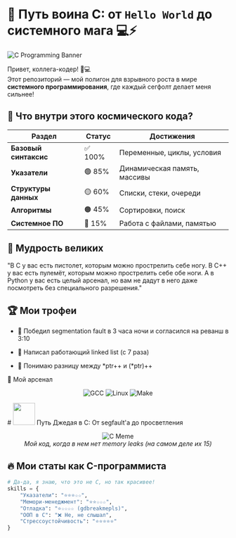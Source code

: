 # 🚀 Путь воина C: от `Hello World` до системного мага 💻⚡

![C Programming Banner](https://placehold.co/1200x400/2d3748/white?text=Welcome+to+C+Mastery)

Привет, коллега-кодер! 👨💻  
Этот репозиторий — мой полигон для взрывного роста в мире **системного программирования**, где каждый сегфолт делает меня сильнее!

## 🌌 Что внутри этого космического кода?

<div align="center">

| Раздел | Статус | Достижения |
|--------|--------|------------|
| **Базовый синтаксис** | ✅ 100% | Переменные, циклы, условия |
| **Указатели** | 🟢 85% | Динамическая память, массивы |
| **Структуры данных** | 🟡 60% | Списки, стеки, очереди |
| **Алгоритмы** | 🟠 45% | Сортировки, поиск |
| **Системное ПО** | 🔴 15% | Работа с файлами, памятью |

</div>

## 💬 Мудрость великих
"В C у вас есть пистолет, которым можно прострелить себе ногу. В C++ у вас есть пулемёт, которым можно прострелить себе обе ноги. А в Python у вас есть целый арсенал, но вам не дадут в него даже посмотреть без специального разрешения."


## 🏆 Мои трофеи
- 🏅 Победил segmentation fault в 3 часа ночи и согласился на реванш в 3:10

- 🥈 Написал работающий linked list (с 7 раза)

- 🥉 Понимаю разницу между *ptr++ и (*ptr)++

🧰 Мой арсенал
<p align="center">
  <img src="https://img.shields.io/badge/GCC-11.3-03599C?logo=gnu" alt="GCC">
  <img src="https://img.shields.io/badge/Linux-Ubuntu_22.04-E95420?logo=linux" alt="Linux">
  <img src="https://img.shields.io/badge/Make-4.3-003366" alt="Make">
</p>
# <img src="https://media.giphy.com/media/v1.Y2lkPTc5MGI3NjExcWN0b2VjZGJqYXV4N2RlY3J5dWk1cW0yY3JtOHRlY2V6eWZzZ2JtYSZlcD12MV9pbnRlcm5hbF9naWZfYnlfaWQmY3Q9Zw/3o7btT1T9qpQZA2NEo/giphy.gif" width="50"> Путь Джедая в C: От segfault'а до просветления 

<div align="center">
  
  ![C Meme](https://i.imgur.com/3Q7W5wW.gif)  
  *Мой код, когда в нем нет memory leaks (на самом деле их 15)*

</div>

## 🔥 Мои статы как C-программиста

```python
# Да-да, я знаю, что это не C, но так красивее!
skills = {
    "Указатели": "⭐️⭐️⭐️☆☆",
    "Мемори-менеджмент": "⭐️⭐️☆☆☆", 
    "Отладка": "⭐️☆☆☆☆ (gdbreakmepls)",
    "ООП в C": "❌ Не, не слышал",
    "Стрессоустойчивость": "⭐️⭐️⭐️⭐️⭐️"
}
```
